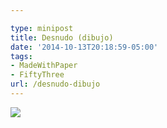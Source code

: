 ```yaml
---

type: minipost
title: Desnudo (dibujo)
date: '2014-10-13T20:18:59-05:00'
tags:
- MadeWithPaper
- FiftyThree
url: /desnudo-dibujo
---
```

<img src="http://68.media.tumblr.com/c77de1eed3f0d5b36f03092deb203c2c/tumblr_ndeubnH7Oi1qz9pjho1_1280.jpg"/><br/>
